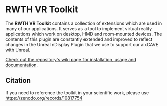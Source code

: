 # RWTH VR Toolkit
The **RWTH VR Toolkit** contains a collection of extensions which are used in many of our applications. It serves as a tool to implement virtual reality applications which work on desktop, HMD and room-mounted devices.
The contents of this plugin are constantly extended and improved to reflect changes in the Unreal nDisplay Plugin that we use to support our aixCAVE with Unreal.

[Check out the repository's wiki page for installation, usage and documentation](https://git-ce.rwth-aachen.de/vr-vis/VR-Group/unreal-development/plugins/rwth-vr-toolkit/-/wikis/home).


## Citation

If you need to reference the toolkit in your scientific work, please use https://zenodo.org/records/10817754
